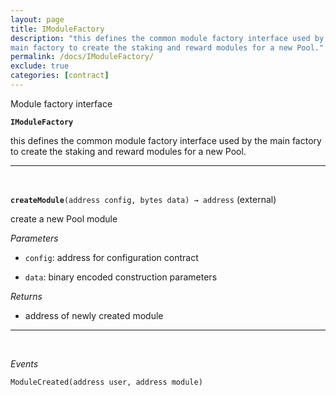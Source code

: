 ```yaml
---
layout: page
title: IModuleFactory
description: "this defines the common module factory interface used by the
main factory to create the staking and reward modules for a new Pool."
permalink: /docs/IModuleFactory/
exclude: true
categories: [contract]
---
```


Module factory interface



**`IModuleFactory`**

this defines the common module factory interface used by the
main factory to create the staking and reward modules for a new Pool.







****
<br>

**`createModule`**`(address config, bytes data) → address` (external)

create a new Pool module




*Parameters*  
- `config`: address for configuration contract

- `data`: binary encoded construction parameters


*Returns*  
- address of newly created module


****
<br>

*Events*  


`ModuleCreated(address user, address module)`





